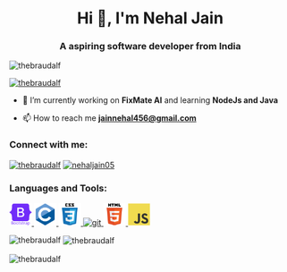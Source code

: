 <h1 align="center">Hi 👋, I'm Nehal Jain</h1>
<h3 align="center">A aspiring software developer from India</h3>

<p align="left"> <img src="https://komarev.com/ghpvc/?username=thebraudalf&label=Profile%20views&color=0e75b6&style=flat" alt="thebraudalf" /> </p>

<p align="left"> <a href="https://github.com/ryo-ma/github-profile-trophy"><img src="https://github-profile-trophy.vercel.app/?username=thebraudalf" alt="thebraudalf" /></a> </p>

- 🌱 I’m currently working on **FixMate AI** and learning **NodeJs and Java**

- 📫 How to reach me **jainnehal456@gmail.com**

<h3 align="left">Connect with me:</h3>
<p align="left">
<a href="https://twitter.com/thebraudalf" target="blank"><img align="center" src="https://raw.githubusercontent.com/rahuldkjain/github-profile-readme-generator/master/src/images/icons/Social/twitter.svg" alt="thebraudalf" height="30" width="40" /></a>
<a href="https://www.linkedin.com/in/nehaljain05/" target="blank"><img align="center" src="https://raw.githubusercontent.com/rahuldkjain/github-profile-readme-generator/master/src/images/icons/Social/linked-in-alt.svg" alt="nehaljain05" height="30" width="40" /></a>
</p>

<h3 align="left">Languages and Tools:</h3>
<p align="left"> <a href="https://getbootstrap.com" target="_blank" rel="noreferrer"> <img src="https://raw.githubusercontent.com/devicons/devicon/master/icons/bootstrap/bootstrap-plain-wordmark.svg" alt="bootstrap" width="40" height="40"/> </a> <a href="https://www.cprogramming.com/" target="_blank" rel="noreferrer"> <img src="https://raw.githubusercontent.com/devicons/devicon/master/icons/c/c-original.svg" alt="c" width="40" height="40"/> </a> <a href="https://www.w3schools.com/css/" target="_blank" rel="noreferrer"> <img src="https://raw.githubusercontent.com/devicons/devicon/master/icons/css3/css3-original-wordmark.svg" alt="css3" width="40" height="40"/> </a> <a href="https://git-scm.com/" target="_blank" rel="noreferrer"> <img src="https://www.vectorlogo.zone/logos/git-scm/git-scm-icon.svg" alt="git" width="40" height="40"/> </a> <a href="https://www.w3.org/html/" target="_blank" rel="noreferrer"> <img src="https://raw.githubusercontent.com/devicons/devicon/master/icons/html5/html5-original-wordmark.svg" alt="html5" width="40" height="40"/> </a> <a href="https://developer.mozilla.org/en-US/docs/Web/JavaScript" target="_blank" rel="noreferrer"> <img src="https://raw.githubusercontent.com/devicons/devicon/master/icons/javascript/javascript-original.svg" alt="javascript" width="40" height="40"/> </a> </p>

<p><img align="left" src="https://github-readme-stats.vercel.app/api/top-langs?username=thebraudalf&show_icons=true&locale=en&layout=compact" alt="thebraudalf" /></p>

<p>&nbsp;<img align="center" src="https://github-readme-stats.vercel.app/api?username=thebraudalf&show_icons=true&locale=en" alt="thebraudalf" /></p>

<p><img align="center" src="https://github-readme-streak-stats.herokuapp.com/?user=thebraudalf&" alt="thebraudalf" /></p>
